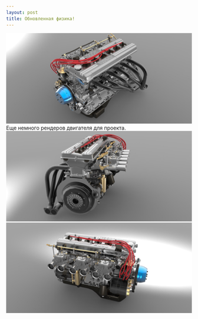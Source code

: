 ```yaml
---
layout: post
title: Обновленная физика!
---
```


<img src="/images/news/2017-2-12/MauqAMbl7fA.jpg">
Еще немного рендеров двигателя для проекта.
<img src="/images/news/2017-2-12/Mr5Kbi__9as.jpg">
<img src="/images/news/2017-2-12/sjyQ76Hce8o.jpg">